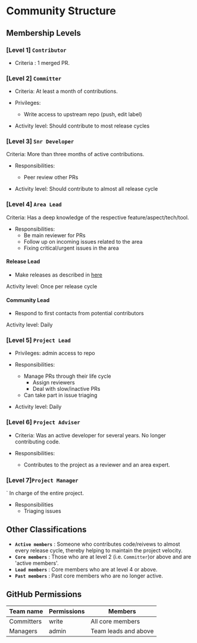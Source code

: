 # Community Structure

## Membership Levels


### [Level 1] `Contributor`
 
* Criteria : 1 merged PR.

### [Level 2] `Committer`

* Criteria: At least a month of contributions.

* Privileges: 
  * Write access to upstream repo (push, edit label)

* Activity level: Should contribute to most release cycles

### [Level 3] `Snr Developer`

Criteria: More than three months of active contributions.

* Responsibilities:
  * Peer review other PRs
  
* Activity level: Should contribute to almost all release cycle

### [Level 4] `Area Lead`

Criteria: Has a deep knowledge of the respective feature/aspect/tech/tool.

* Responsibilities:
  * Be main reviewer for PRs
  * Follow up on incoming issues related to the area
  * Fixing critical/urgent issues in the area

#### Release Lead

* Make releases as described in [here](ManagingReleases.md) 

Activity level: Once per release cycle

#### Community Lead

* Respond to first contacts from potential contributors

Activity level: Daily

### [Level 5] `Project Lead`

* Privileges: admin access to repo

* Responsibilities:
  * Manage PRs through their life cycle
    * Assign reviewers
    * Deal with slow/inactive PRs
  * Can take part in issue triaging

* Activity level: Daily

### [Level 6] `Project Adviser`

* Criteria: Was an active developer for several years. No longer contributing code.
 
* Responsibilities:  
    * Contributes to the project as a reviewer and an area expert.
 
### [Level 7]`Project Manager`
 `
In charge of the entire project.

* Responsibilities
  * Triaging issues

## Other Classifications

* **`Active members`** : Someone who contributes code/reivews to almost every release cycle, 
  thereby helping to maintain the project velocity.  
* **`Core members`** : Those who are at level 2 (i.e. `Committer`)or above and are 'active members'. 
* **`Lead members`** : Core members who are at level 4 or above.
* **`Past members`** : Past core members who are no longer active.

## GitHub Permissions

Team name | Permissions | Members
----------|-------------|---------
Committers| write       | All core members
Managers  | admin       | Team leads and above
